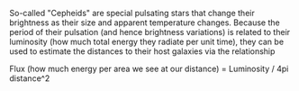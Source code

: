So-called "Cepheids" are special pulsating stars that change their brightness as their size and apparent temperature changes.  Because the period of their pulsation (and hence brightness variations) is related to their luminosity (how much total energy they radiate per unit time), they can be used to estimate the distances to their host galaxies via the relationship

Flux (how much energy per area we see at our distance) = Luminosity / 4pi distance^2
